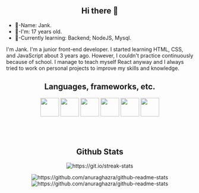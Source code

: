 <h2 align="center">Hi there 👋</h2>
<div>
  <ul>
    <li>🐢-Name: Jank.</li>
    <li>🧬-I'm: 17 years old.</li>
    <li>💾-Currently learning: Backend; NodeJS, Mysql.</li>
  </ul>
</div>

I'm Jank. I'm a junior front-end developer. I started learning HTML, CSS, and JavaScript about 3 years ago. However, I couldn't practice continuously because of school. I manage to teach myself React anyway and I always tried to work on personal projects to improve my skills and knowledge.

<h2 align="center">Languages, frameworks, etc.</h2>

<div display="flex" flex-direction="row" align="center">
    <img height="50px" widht="50px" src="https://cdn.jsdelivr.net/gh/devicons/devicon/icons/javascript/javascript-original.svg" />
    <img height="50px" widht="50px" src="https://cdn.jsdelivr.net/gh/devicons/devicon/icons/typescript/typescript-original.svg"/>
    <img height="50px" widht="50px" src="https://cdn.jsdelivr.net/gh/devicons/devicon/icons/react/react-original.svg"/>
    <img height="50px" widht="50px" src="https://cdn.jsdelivr.net/gh/devicons/devicon/icons/html5/html5-original.svg" />
    <img height="50px" widht="50px" src="https://cdn.jsdelivr.net/gh/devicons/devicon/icons/css3/css3-original.svg" />
    <img height="50px" widht="50px" src="https://cdn.jsdelivr.net/gh/devicons/devicon/icons/sass/sass-original.svg"/>      
</div>

<br/>
<br/>
<br/>

<h2 align="center">Github Stats</h2>
<p align="center">
  <img src="https://streak-stats.demolab.com?user=jankmg&theme=dark&hide_border=true&background=EB545400" alt="https://git.io/streak-stats"/>
</p>

<p align="center">
  <img src="https://github-readme-stats.vercel.app/api?username=jankmg&show_icons=true&count_private=true&theme=material-palenight&hide_border=true&contribs&bg_color=00000000" alt="https://github.com/anuraghazra/github-readme-stats" />
  <img src="https://github-readme-stats.vercel.app/api/top-langs/?username=jankmg&show_icons=true&count_private=true&theme=material-palenight&hide_border=true&hide=issues,contribs&bg_color=00000000" alt="https://github.com/anuraghazra/github-readme-stats" />
</p>
<!--
**JJ-NM/JJ-NM** is a ✨ _special_ ✨ repository because its `README.md` (this file) appears on your GitHub profile.

Here are some ideas to get you started:

- 🔭 I’m currently working on ...
- 🌱 I’m currently learning ...
- 👯 I’m looking to collaborate on ...
- 🤔 I’m looking for help with ...
- 💬 Ask me about ...
- 📫 How to reach me: ...
- 😄 Pronouns: ...
- ⚡ Fun fact: ...
-->
